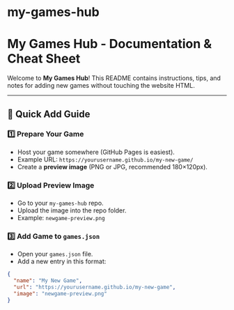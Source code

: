 # my-games-hub
# My Games Hub - Documentation & Cheat Sheet

Welcome to **My Games Hub**! This README contains instructions, tips, and notes for adding new games without touching the website HTML.

---

## 📝 Quick Add Guide

### 1️⃣ Prepare Your Game
- Host your game somewhere (GitHub Pages is easiest).
- Example URL: `https://yourusername.github.io/my-new-game/`
- Create a **preview image** (PNG or JPG, recommended 180×120px).

### 2️⃣ Upload Preview Image
- Go to your `my-games-hub` repo.
- Upload the image into the repo folder.
- Example: `newgame-preview.png`

### 3️⃣ Add Game to `games.json`
- Open your `games.json` file.
- Add a new entry in this format:

```json
{
  "name": "My New Game",
  "url": "https://yourusername.github.io/my-new-game",
  "image": "newgame-preview.png"
}
